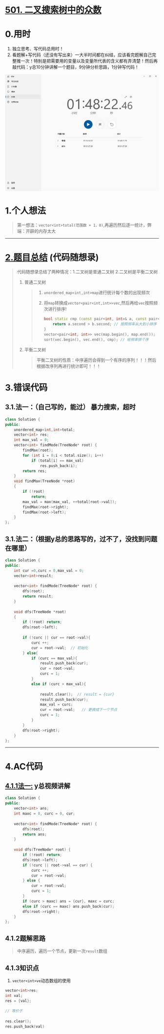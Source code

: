 # [501. 二叉搜索树中的众数](https://leetcode.cn/problems/find-mode-in-binary-search-tree/)

# 0.用时

1. 独立思考、写代码总用时！
2. 看题解+写代码（还没有写出来）一大半时间都在纠结，应该看完题解自己完整推一次！特别是把需要用的变量以及变量所代表的含义都有弄清楚！然后再敲代码：y总10分钟讲解一个题目，9分钟分析思路，1分钟写代码！

![image-20231013173237148](https://raw.githubusercontent.com/advancingsweet/Image/main/image-20231013173237148.png)

# 1.个人想法

> 第一想法：`vector<int>total(范围数 + 1，0)`,再遍历然后逐一统计，弊端：开辟的内存太大

***

# [2.题目总结](https://programmercarl.com/0501.%E4%BA%8C%E5%8F%89%E6%90%9C%E7%B4%A2%E6%A0%91%E4%B8%AD%E7%9A%84%E4%BC%97%E6%95%B0.html#%E6%80%9D%E8%B7%AF) (代码随想录)

> 代码随想录总结了两种情况：1.二叉树是普通二叉树 2.二叉树是平衡二叉树
>
> 1. 普通二叉树
>
>    > 1. `unordered_map<int,int>map`进行统计每个数的出现频次
>    >
>    > 2. 将`map`转换成`vector<pair<int,int>>vec`,然后再给`vec`按照频次进行排序!
>    >
>    >    ```C++
>    >    bool static cmp (const pair<int, int>& a, const pair<int, int>& b) {
>    >        return a.second > b.second; // 按照频率从大到小排序
>    >    }
>    >    vector<pair<int, int>> vec(map.begin(), map.end());   // 容器之间的转换!!!
>    >    sort(vec.begin(), vec.end(), cmp); // 给频率排个序
>    >    ```
>
> 2. 平衡二叉树
>
>    > 平衡二叉树的性质：中序遍历会得到一个有序的序列！！！然后根据改序列再进行统计即可！！！

# 3.错误代码

## 3.1.法一：（自己写的，能过） 暴力搜索，超时

```C++
class Solution {
public:
    unordered_map<int,int>total;
    vector<int> res;
    int max_val = 0;
    vector<int> findMode(TreeNode* root) {
        findMax(root);
        for (int i = 0;i < total.size(); i++)
            if (total[i] == max_val)
                res.push_back(i);
        return res;
    }
    void findMax(TreeNode *root)
    {
        if (!root)
            return;
        max_val = max(max_val, ++total[root->val]);
        findMax(root->right);
        findMax(root->left);
    }
};
```

## 3.1.法二：（根据y总的思路写的，过不了，没找到问题在哪里）

```C++
class Solution {
public:
    int cur =0,curc = 0,max_val = 0;
    vector<int>result;

    vector<int> findMode(TreeNode* root) {
        dfs(root);
        return result;
    }

    void dfs(TreeNode *root)
    {
        if (!root) return;
        dfs(root->left);

        if (!curc || cur == root->val){
            curc ++;
            cur = root->val;  // 初始化
        } else{  
            if (curc == max_val){
                result.push_back(cur);
                cur = root->val;
                curc = 1;
            }
            else if (curc > max_val){

                result.clear();  // result = {cur}
                result.push_back(cur);
                max_val = curc;
                cur = root->val;   // 更换成下一个节点
                curc = 1;
            }
        }
        dfs(root->right);
    }
};
```

******************

# 4.AC代码

## [4.1.1法一:](https://www.acwing.com/video/1914/) y总视频讲解

```C++
class Solution {
public:
    vector<int> ans;
    int maxc = 0, curc = 0, cur;

    vector<int> findMode(TreeNode* root) {
        dfs(root);
        return ans;
    }

    void dfs(TreeNode* root) {
        if (!root) return;
        dfs(root->left);
        if (!curc || root->val == cur) {
            curc ++;
            cur = root->val;
        } else {
            cur = root->val;
            curc = 1;
        }
        if (curc > maxc) ans = {cur}, maxc = curc;
        else if (curc == maxc) ans.push_back(cur);
        dfs(root->right);
    }
};
```

## 4.1.2题解思路

> 中序遍历，遍历一个节点，更新一次`result`数组

## 4.1.3知识点

1. `vector<int>ve`动态数组的使用

```C++
vector<int>res;
int val;
res = {val};  

// 等价于

res.clear();
res.push_back(val)
```
